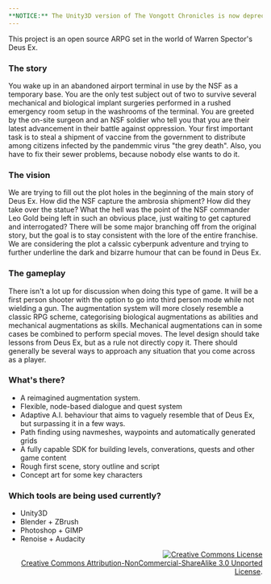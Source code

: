 ```yaml
---
**NOTICE:** The Unity3D version of The Vongott Chronicles is now deprecated. The repo for the Unreal Engine version is [here](github.com/mrzapp/vongott)
---
```


This project is an open source ARPG set in the world of Warren Spector's Deus Ex.

### The story
You wake up in an abandoned airport terminal in use by the NSF as a temporary base. You are the only test subject out of two to survive several mechanical and biological implant surgeries performed in a rushed emergency room setup in the washrooms of the terminal. You are greeted by the on-site surgeon and an NSF soldier who tell you that you are their latest advancement in their battle against oppression. Your first important task is to steal a shipment of vaccine from the government to distribute among citizens infected by the pandemmic virus "the grey death". Also, you have to fix their sewer problems, because nobody else wants to do it.

### The vision
We are trying to fill out the plot holes in the beginning of the main story of Deus Ex. How did the NSF capture the ambrosia shipment? How did they take over the statue? What the hell was the point of the NSF commander Leo Gold being left in such an obvious place, just waiting to get captured and interrogated? There will be some major branching off from the original story, but the goal is to stay consistent with the lore of the entire franchise. We are considering the plot a calssic cyberpunk adventure and trying to further underline the dark and bizarre humour that can be found in Deus Ex.

### The gameplay
There isn't a lot up for discussion when doing this type of game. It will be a first person shooter with the option to go into third person mode while not wielding a gun. The augmentation system will more closely resemble a classic RPG scheme, categorising biological augmentations as abilities and mechanical augmentations as skills. Mechanical augmentations can in some cases be combined to perform special moves. The level design should take lessons from Deus Ex, but as a rule not directly copy it. There should generally be several ways to approach any situation that you come across as a player.

### What's there?

- A reimagined augmentation system.
- Flexible, node-based dialogue and quest system
- Adaptive A.I. behaviour that aims to vaguely resemble that of Deus Ex, but surpassing it in a few ways.
- Path finding using navmeshes, waypoints and automatically generated grids
- A fully capable SDK for building levels, converations, quests and other game content
- Rough first scene, story outline and script
- Concept art for some key characters

### Which tools are being used currently?

- Unity3D
- Blender + ZBrush
- Photoshop + GIMP
- Renoise + Audacity

<p align=right>
  <a rel="license" href="http://creativecommons.org/licenses/by-nc-sa/3.0/deed.en_US"><img alt="Creative Commons License" style="border-width:0" src="http://i.creativecommons.org/l/by-nc-sa/3.0/88x31.png" /></a>
  <br />
  <a rel="license" href="http://creativecommons.org/licenses/by-nc-sa/3.0/deed.en_US">Creative Commons Attribution-NonCommercial-ShareAlike 3.0 Unported License</a>.
</p>
